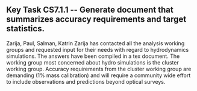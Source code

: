## Key Task CS7.1.1 -- Generate document that summarizes accuracy requirements and target statistics.
Zarija, Paul, Salman, Katrin
Zarija has contacted all the analysis working groups and requested input for their needs with regard to hydrodynamics simulations. The answers have been compiled in a tex document. The working group most concerned about hydro simulations is the cluster working group. Accuracy requirements from the cluster working group are demanding (1% mass calibration) and will require a community wide effort to include observations and predictions beyond optical surveys.

